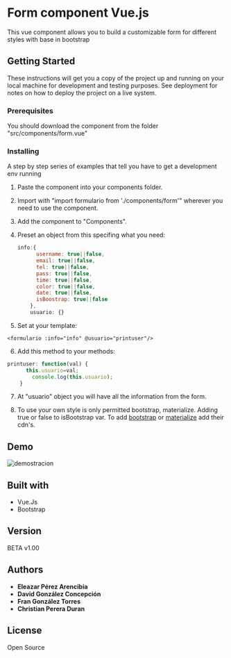 # **Form component Vue.js**

This vue component allows you to build a customizable form for different styles with base in bootstrap

## **Getting Started**

These instructions will get you a copy of the project up and running on your local machine for development and testing purposes. See deployment for notes on how to deploy the project on a live system.

### **Prerequisites** 

You should download the component from the folder "src/components/form.vue"

### **Installing**
A step by step series of examples that tell you have to get a development env running
1. Paste the component into your components folder.

2. Import with "import formulario from './components/form'" wherever you need to use the component.

3.  Add the component to "Components".

4. Preset an object from this specifing what you need: 
    ```javascript
    info:{
          username: true||false,
          email: true||false,
          tel: true||false,
          pass: true||false,
          time: true||false,
          color: true||false,
          date: true||false,
          isBoostrap: true||false
        },
        usuario: {}
    ```
5. Set at your template:
```
<formulario :info="info" @usuario="printuser"/>
```

6.  Add this method to your methods: 
```javascript
printuser: function(val) {
      this.usuario=val;
        console.log(this.usuario);
    }
```
7. At "usuario" object you will have all the information from the form.

8. To use your own style is only permitted bootstrap, materialize. Adding true or false to isBootstrap var. To add [bootstrap](https://www.bootstrapcdn.com/) or [materialize](http://materializecss.com/getting-started.html) add their cdn's.

## **Demo**
![demostracion](https://gyazo.com/526ff9e5ebc5de891f059611f1185da8.gif)

## **Built with**

* Vue.Js 
* Bootstrap

## **Version** 
BETA v1.00

## **Authors**
* **Eleazar Pérez Arencibia**
* **David González Concepción**
* **Fran González Torres**
* **Christian Perera Duran**

## **License**

Open Source

